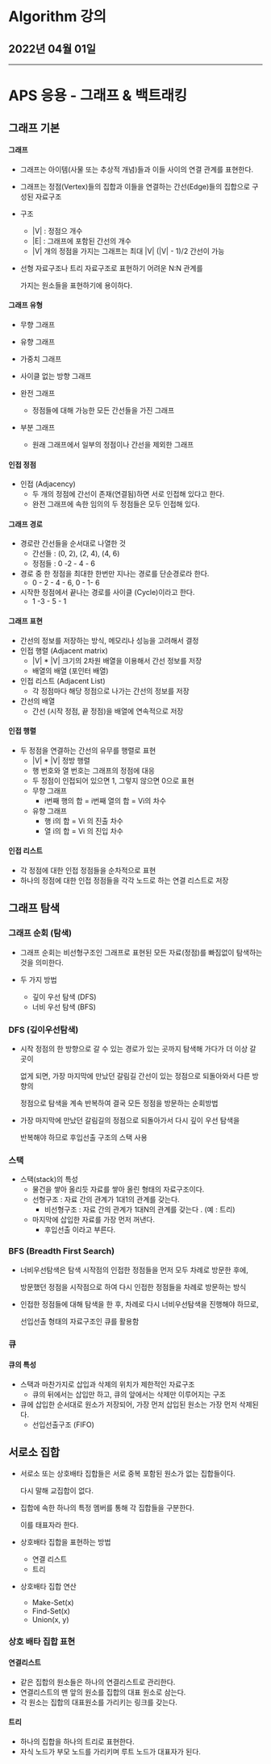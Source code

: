 # Algorithm 강의

## 2022년 04월 01일

---

# APS 응용 - 그래프 & 백트래킹

## 그래프 기본

#### 그래프

+ 그래프는 아이템(사물 또는 추상적 개념)들과 이들 사이의 연결 관계를 표현한다.
+ 그래프는 정점(Vertex)들의 집합과 이들을 연결하는 간선(Edge)들의 집합으로 구성된 자료구조

+ 구조

  + |V| : 정점으 개수
  + |E| : 그래프에 포함된 간선의 개수
  + |V| 개의 정점을 가지는 그래프는 최대 |V| (|V| - 1)/2 간선이 가능

+ 선형 자료구조나 트리 자료구조로 표현하기 어려운 N:N 관계를

  가지는 원소들을 표현하기에 용이하다.

#### 그래프 유형

+ 무향 그래프
+ 유향 그래프
+ 가중치 그래프
+ 사이클 없는 방향 그래프

+ 완전 그래프
  + 정점들에 대해 가능한 모든 간선들을 가진 그래프
+ 부분 그래프
  + 원래 그래프에서 일부의 정점이나 간선을 제외한 그래프

#### 인접 정점

+ 인접 (Adjacency)
  + 두 개의 정점에 간선이 존재(연결됨)하면 서로 인접해 있다고 한다.
  + 완전 그래프에 속한 임의의 두 정점들은 모두 인접해 있다.

#### 그래프 경로

+ 경로란 간선들을 순서대로 나열한 것
  + 간선들 : (0, 2), (2, 4), (4, 6)
  + 정점들 : 0 -2 - 4 - 6
+ 경로 중 한 정점을 최대한 한번만 지나는 경로를 단순경로라 한다.
  + 0 - 2 - 4 - 6, 0 - 1- 6
+ 시작한 정점에서 끝나는 경로를 사이클 (Cycle)이라고 한다.
  + 1 -3 - 5 - 1

#### 그래프 표현

+ 간선의 정보를 저장하는 방식, 메모리나 성능을 고려해서 결정
+ 인접 행렬 (Adjacent matrix)
  + |V| * |V| 크기의 2차원 배열을 이용해서 간선 정보를 저장
  + 배열의 배열 (포인터 배열)
+ 인접 리스트 (Adjacent List)
  + 각 정점마다 해당 정점으로 나가는 간선의 정보를 저장
+ 간선의 배열
  + 간선 (시작 정점, 끝 정점)을 배열에 연속적으로 저장

#### 인접 행렬

+ 두 정점을 연결하는 간선의 유무를 행렬로 표현
  + |V| * |V| 정방 행렬
  + 행 번호와 열 번호는 그래프의 정점에 대응
  + 두 정점이 인접되어 있으면 1, 그렇지 않으면 0으로 표현
  + 무향 그래프
    + i번째 행의 합 = i번째 열의 합 = Vi의 차수
  + 유향 그래프
    + 행 i의 합 = Vi 의 진출 차수
    + 열 i의 합 = Vi 의 진입 차수

#### 인접 리스트

+ 각 정점에 대한 인접 정점들을 순차적으로 표현
+ 하나의 정점에 대한 인접 정점들을 각각 노드로 하는 연결 리스트로 저장

## 그래프 탐색

### 그래프 순회 (탐색)

+ 그래프 순회는 비선형구조인 그래프로 표현된 모든 자료(정점)를 빠짐없이 탐색하는 것을 의미한다.

+ 두 가지 방법
  + 깊이 우선 탐색 (DFS)
  + 너비 우선 탐색 (BFS)

### DFS (깊이우선탐색)

+ 시작 정점의 한 방향으로 갈 수 있는 경로가 있는 곳까지 탐색해 가다가 더 이상 갈 곳이

  없게 되면, 가장 마지막에 만났던 갈림길 간선이 있는 정점으로 되돌아와서 다른 방향의

  정점으로 탐색을 계속 반복하여 결국 모든 정점을 방문하는 순회방법

+ 가장 마지막에 만났던 갈림길의 정점으로 되돌아가서 다시 깊이 우선 탐색을

  반복해야 하므로 후입선출 구조의 스택 사용

### 스택

+ 스택(stack)의 특성
  + 물건을 쌓아 올리듯 자료를 쌓아 올린 형태의 자료구조이다.
  + 선형구조 : 자료 간의 관계가 1대1의 관계를 갖는다.
    + 비선형구조 : 자료 간의 관계가 1대N의 관계를 갖는다 . (예 : 트리)
  + 마지막에 삽입한 자료를 가장 먼저 꺼낸다.
    + 후입선출 이라고 부른다.

### BFS (Breadth First Search)

+ 너비우선탐색은 탐색 시작점의 인접한 정점들을 먼저 모두 차례로 방문한 후에,

  방문했던 정점을 시작점으로 하여 다시 인접한 정점들을 차례로 방문하는 방식

+ 인접한 정점들에 대해 탐색을 한 후, 차례로 다시 너비우선탐색을 진행해야 하므로,

  선입선출 형태의 자료구조인 큐를 활용함

### 큐

#### 큐의 특성

+ 스택과 마찬가지로 삽입과 삭제의 위치가 제한적인 자료구조
  + 큐의 뒤에서는 삽입만 하고, 큐의 앞에서는 삭제만 이루어지는 구조
+ 큐에 삽입한 순서대로 원소가 저장되어, 가장 먼저 삽입된 원소는 가장 먼저 삭제된다.
  + 선입선출구조 (FIFO)

## 서로소 집합

+ 서로소 또는 상호배타 집합들은 서로 중복 포함된 원소가 없는 집합들이다.

  다시 말해 교집합이 없다.

+ 집합에 속한 하나의 특정 멤버를 통해 각 집합들을 구분한다.

  이를 태표자라 한다.

+ 상호배타 집합을 표현하는 방법
  + 연결 리스트
  + 트리
+ 상호배타 집합 연산
  + Make-Set(x)
  + Find-Set(x)
  + Union(x, y)

### 상호 배타 집합 표현

#### 연결리스트

+ 같은 집합의 원소들은 하나의 연결리스트로 관리한다.
+ 연결리스트의 맨 앞의 원소를 집합의 대표 원소로 삼는다.
+ 각 원소는 집합의 대표원소를 가리키는 링크를 갖는다.

#### 트리

+ 하나의 집합을 하나의 트리로 표현한다.
+ 자식 노드가 부모 노드를 가리키며 루트 노드가 대표자가 된다.
